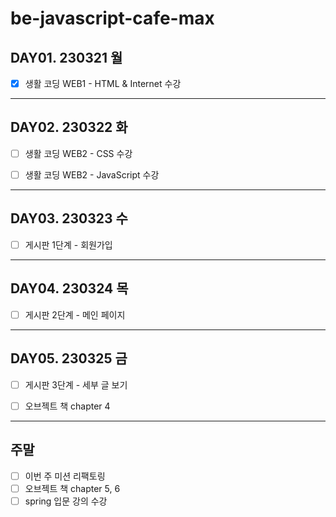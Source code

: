 # be-javascript-cafe-max

## DAY01. 230321 월

- [x] 생활 코딩 WEB1 - HTML & Internet 수강


---
## DAY02. 230322 화

- [ ] 생활 코딩 WEB2 - CSS 수강
- [ ] 생활 코딩 WEB2 - JavaScript 수강


---
## DAY03. 230323 수

- [ ] 게시판 1단계 - 회원가입


---
## DAY04. 230324 목

- [ ] 게시판 2단계 - 메인 페이지


---
## DAY05. 230325 금

- [ ] 게시판 3단계 - 세부 글 보기
- [ ] 오브젝트 책 chapter 4


---
## 주말

- [ ] 이번 주 미션 리팩토링
- [ ] 오브젝트 책 chapter 5, 6
- [ ] spring 입문 강의 수강